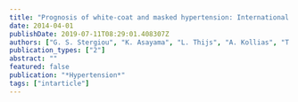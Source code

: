 ```yaml
---
title: "Prognosis of white-coat and masked hypertension: International Database of HOme blood pressure in relation to Cardiovascular Outcome"
date: 2014-04-01
publishDate: 2019-07-11T08:29:01.408307Z
authors: ["G. S. Stergiou", "K. Asayama", "L. Thijs", "A. Kollias", "T. J. Niiranen", "A. Hozawa", "J. Boggia", "J. K. Johansson", "T. Ohkubo", "I. Tsuji", "A. M. Jula", "Y. Imai", "J. A. Staessen"]
publication_types: ["2"]
abstract: ""
featured: false
publication: "*Hypertension*"
tags: ["intarticle"]
---
```


